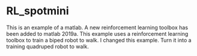 # RL_spotmini

 This is an example of a matlab. A new reinforcement learning toolbox 
 has been added to matlab 2019a. This example uses a reinforcement 
 learning toolbox to train a biped robot to walk. I changed this example. 
 Turn it into a training quadruped robot to walk.
